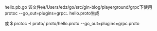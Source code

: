 hello.pb.go
该文件由/Users/edz/go/src/gin-blog/playerground/grpc下使用protoc --go_out=plugins=grpc:. hello.proto生成

或
$ protoc -I proto/ proto/hello.proto --go_out=plugins=grpc:proto
